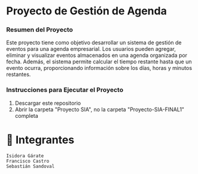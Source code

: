 # Proyecto de Gestión de Agenda

### Resumen del Proyecto

Este proyecto tiene como objetivo desarrollar un sistema de gestión de eventos para una agenda empresarial. Los usuarios pueden agregar, eliminar y visualizar eventos almacenados en una agenda organizada por fecha. Además, el sistema permite calcular el tiempo restante hasta que un evento ocurra, proporcionando información sobre los días, horas y minutos restantes.


### Instrucciones para Ejecutar el Proyecto

1. Descargar este repositorio
2. Abrir la carpeta "Proyecto SIA", no la carpeta "Proyecto-SIA-FINAL1" completa


# 👥 Integrantes
    Isidora Gárate
    Francisco Castro
    Sebastián Sandoval
